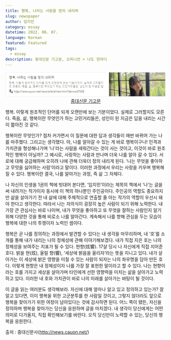 ```yaml
---
title: 행복, 나라는 사람을 정의 내리며
slug: newspaper
author: 임지민
category: essay
datetime: 2022. 06. 07. 
language: Korean
featured: Featured
tags:
  - essay
description: 중대신문 기고문, 오피니언 > 나도 한마디
---
```



<a href="http://news.cauon.net/news/articleView.html?idxno=37008" target="_blank">
    <center>
        <img src="/static/blog/newspaper/subnail.png" width="800">
        중대신문 기고문
    </center>
</a>


행복. 이렇게 원초적인 단어를 되게 오랜만에 보는 기분이었다. 실제로 그러할지도 모른다. 죽음, 삶, 행복이란 무엇인가 하는 고민거리들은, 성인이 된 지금은 답을 내리는 시간이 짧아진 것 같다.

  행복이란 무엇인가? 점차 커가면서 이 질문에 대한 답과 생각들이 매번 바뀌어 가는 나를 마주했다. 그리고는 생각했다. 아, 나를 알아갈 수 있는 게 바로 행복이구나! 인격과 가치관을 형성해나가며 ‘나’라는 사람을 세워간다는 것이 사는 것이고, 이것이 바로 원초적인 행복이 아닐까? 그 예시로, 사랑하는 사람과 만나며 더욱 나를 알아 갈 수 있다. 서로에 대해 궁금해하며 오히려 나에 관해 더욱더 정의 내리게 된다. ‘나는 무엇을 좋아하고 무엇을 싫어하는 사람’이라고 말이다. 이러한 과정에서 우리는 사랑을 키우며 행복해질 수 있다. 행복이란 결국, 나를 알아가는 과정, 즉 삶 그 자체다.

  나 자신의 인생을 1권의 책에 빗대어 본다면, ‘임지민’이라는 제목의 책에서 ‘나’는 글을 써 내려가는 작가이자 동시에 이 책의 하나뿐인 주인공이다. 주인공의 역할도 중요하지만 삶을 살아가기 전 내 삶에 대해 주체적으로 연출할 줄 아는 작가의 역할이 우선시 돼야 한다고 생각한다. 따라서 나는 자의식이 굉장히 높은 사람이 되기 위해 노력한다. 내 가장 큰 관심사는 바로 나이며, 내가 무엇을 좋아하고 또 무엇을 잘하는 사람인지 알기 위해 다양한 것을 통해 비로소 나를 알아간다. 계속해서 나를 향해 관심을 두는 모습이 행복에 대한 나의 투쟁이자 노력인 셈이다.

  행복은 곧 나를 정의하는 과정에서 발견할 수 있다는 내 생각을 마무리하며, 내 ‘호’를 소개를 통해 내가 내리는 나의 정체성에 관해 이야기해보겠다. 내가 직접 지은 호는 나의 정체성을 보여주는 지표가 될 수 있다. 현향(炫響). 17살 당시 나 자신에게 직접 지어준 호다. 밝을 현(炫), 울릴 향(響), ‘세상에 밝음을 울리자’라는 뜻을 지니고 있다. 내가 살아가는 이 세상에 밝은 영향을 미칠 수 있는 사람이 되자는 나의 좌우명을 담아 만든 호다. 이렇게 현향은 내 정체성이자 나를 가장 잘 표현한 말이라고 할 수 있다. 나는 현향이라는 호를 가지고 세상을 살아가며 타인에게 선한 영향력을 미치는 삶을 살아가고 노력하고 있다. 이러한 내 호와 가치관이 바로 나의 미래를 살아가는 바탕이 될 것이다.

  이 글을 읽는 여러분도 생각해보라. 자신에 대해 얼마나 알고 있고 정의하고 있는가? 잘 알고 있다면, 이미 행복을 위한 고군분투를 한 사람일 것이고, 그렇지 않더라도 앞으로 행복을 찾아가기 위한 여정이 남아있다는 것에 감사하면 된다. 어느 쪽이 됐든, 자신을 정의하며 행복을 찾아가는 당신을 응원하며 글을 마치겠다. 내 생각이 당신에게는 어떤 의미로 다가올지, 직접 확인해보기를 바란다. 오직 당신만이 노력할 수 있는, 당신의 행복을 응원한다.

출처 : 중대신문사(http://news.cauon.net/)
